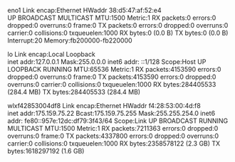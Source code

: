 eno1      Link encap:Ethernet  HWaddr 38:d5:47:af:52:e4  
          UP BROADCAST MULTICAST  MTU:1500  Metric:1
          RX packets:0 errors:0 dropped:0 overruns:0 frame:0
          TX packets:0 errors:0 dropped:0 overruns:0 carrier:0
          collisions:0 txqueuelen:1000 
          RX bytes:0 (0.0 B)  TX bytes:0 (0.0 B)
          Interrupt:20 Memory:fb200000-fb220000 

lo        Link encap:Local Loopback  
          inet addr:127.0.0.1  Mask:255.0.0.0
          inet6 addr: ::1/128 Scope:Host
          UP LOOPBACK RUNNING  MTU:65536  Metric:1
          RX packets:4153590 errors:0 dropped:0 overruns:0 frame:0
          TX packets:4153590 errors:0 dropped:0 overruns:0 carrier:0
          collisions:0 txqueuelen:1000 
          RX bytes:284405533 (284.4 MB)  TX bytes:284405533 (284.4 MB)

wlxf42853004df8 Link encap:Ethernet  HWaddr f4:28:53:00:4d:f8  
          inet addr:175.159.75.22  Bcast:175.159.75.255  Mask:255.255.254.0
          inet6 addr: fe80::957e:12dc:df79:3f43/64 Scope:Link
          UP BROADCAST RUNNING MULTICAST  MTU:1500  Metric:1
          RX packets:7211363 errors:0 dropped:0 overruns:0 frame:0
          TX packets:4337800 errors:0 dropped:0 overruns:0 carrier:0
          collisions:0 txqueuelen:1000 
          RX bytes:2358578122 (2.3 GB)  TX bytes:1618297192 (1.6 GB)

